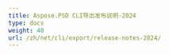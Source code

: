 ```yaml
---
title: Aspose.PSD CLI导出发布说明-2024
type: docs
weight: 40
url: /zh/net/cli/export/release-notes-2024/
---
```

